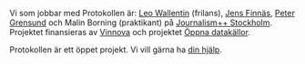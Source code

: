 Vi som jobbar med Protokollen är: [Leo Wallentin](http://twitter.com/leo_wallentin) (frilans), [Jens Finnäs](http://twitter.com/jensfinnas), [Peter Grensund](http://twitter.com/grensund) och Malin Borning (praktikant) på [Journalism++ Stockholm](http://jplusplus.se). Projektet finansieras av [Vinnova](http://vinnova.se) och projektet [Öppna datakällor](http://vinnova.se/sv/Ansoka-och-rapportera/Utlysningar/Effekta/Oppna-datakallor-2014/).

Protokollen är ett öppet projekt. Vi vill gärna ha [din hjälp](#contribute).
